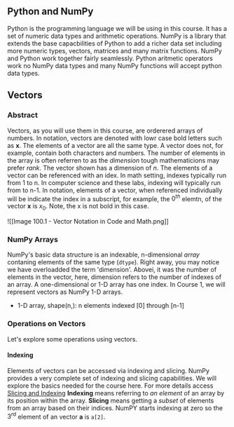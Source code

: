 
## Python and NumPy

Python is the programming language we will be using in this course. It has a set of numeric data types and arithmetic operations. 
NumPy is a library that extends the base capacbilities of Python to add a richer data set including more numeric types, vectors, matrices and many matrix functions. NumPy and Python work together fairly seamlessly. Python aritmetic operators work no NumPy data types and many NumPy functions will accept python data types.

## Vectors

### Abstract

Vectors, as you will use them in this course, are orderered arrays of numbers. In notation, vectors are denoted with lowr case bold letters such as $\mathbf{x}$. The elements of a vector are all the same type. A vector does not, for example, contain both characters and numbers. The number of elements in the array is often referren to as the *dimension* tough mathematicions may prefer *rank*. The vector shown has a dimension of $n$. The elements of a vector can be referenced with an idex. In math setting, indexes typically run from 1 to n. In computer science and these labs, indexing will typically run from to n-1. In notation, elements of a vector, when referenced individually will be indicate the index in a subscript, for example, the $0^{th}$ elemtn, of the vector $\mathbf{x}$ is $x_0$. Note, the x is not bold in this case.


![[Image 100.1 - Vector Notation in Code and Math.png]]

### NumPy Arrays

NumPy's basic data structure is an indexable, n-dimensional *array* contaning elements of the same type (`dtype`). Right away, you may notice we have overloadded the term 'dimension'. Abovei, it was the number of elements in the vector, here, dimension refers to the number of indexes of an array. A one-dimensional or 1-D array has one index. In Course 1, we will represent vectors as NumPy 1-D arrays.

- 1-D array, shape(n,): n elements indexed [0] through [n-1]


### Operations on Vectors

Let's explore some operations using vectors.

#### Indexing

Elements of vectors can be accessed via indexing and slicing. NumPy provides a very complete set of indexing and slicing capabilities. We will explore the basics needed for the course here. 
For more details access [Slicing and Indexing](https://NumPy.org/doc/stable/reference/arrays.indexing.html)
**Indexing** means referring to *an element* of an array by its position within the array.
**Slicing** means getting a *subset* of elements from an array based on their indices.
NumPY starts indexing at zero so the $3^{rd}$ element of an vector  $\mathbf{a}$ is `a[2]`.




